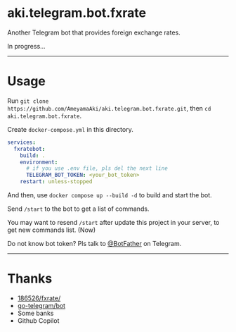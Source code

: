# aki.telegram.bot.fxrate

Another Telegram bot that provides foreign exchange rates.

In progress...

---

# Usage

Run `git clone https://github.com/AmeyamaAki/aki.telegram.bot.fxrate.git`, then `cd aki.telegram.bot.fxrate`.

Create `docker-compose.yml` in this directory.

```yaml
services:
  fxratebot:
    build: .
    environment:
      # if you use .env file, pls del the next line
      TELEGRAM_BOT_TOKEN: <your_bot_token>
    restart: unless-stopped
```

And then, use `docker compose up --build -d` to build and start the bot.

Send `/start` to the bot to get a list of commands.

You may want to resend `/start` after update this project in your server, to get new commands list. (Now)

Do not know bot token? Pls talk to [@BotFather](https://t.me/BotFather) on Telegram.

---

# Thanks

  - [186526/fxrate/](https://github.com/186526/fxrate/)
  - [go-telegram/bot](https://github.com/go-telegram/bot)
  - Some banks
  - Github Copilot